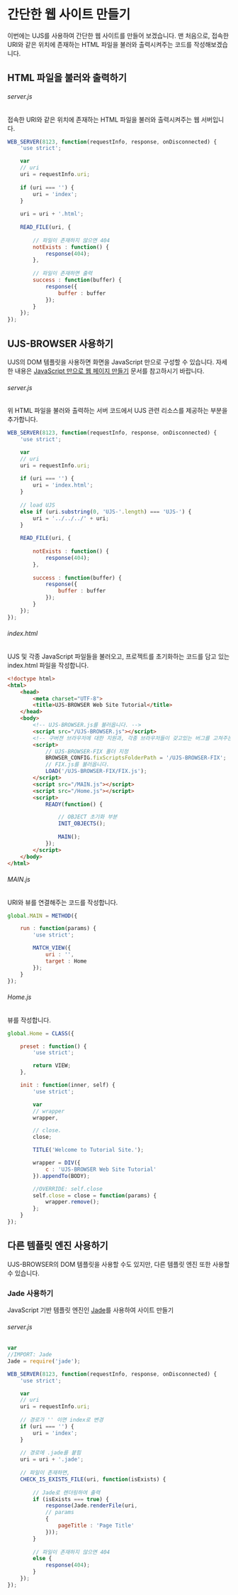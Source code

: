 # 간단한 웹 사이트 만들기
이번에는 UJS를 사용하여 간단한 웹 사이트를 만들어 보겠습니다. 맨 처음으로, 접속한 URI와 같은 위치에 존재하는 HTML 파일을 불러와 출력시켜주는 코드를 작성해보겠습니다.

## HTML 파일을 불러와 출력하기

###### server.js
접속한 URI와 같은 위치에 존재하는 HTML 파일을 불러와 출력시켜주는 웹 서버입니다.

```javascript
WEB_SERVER(8123, function(requestInfo, response, onDisconnected) {
	'use strict';

	var
	// uri
	uri = requestInfo.uri;
	
	if (uri === '') {
		uri = 'index';
	}
	
	uri = uri + '.html';
	
	READ_FILE(uri, {
		
        // 파일이 존재하지 않으면 404
		notExists : function() {
			response(404);
		},
		
        // 파일이 존재하면 출력
		success : function(buffer) {
			response({
				buffer : buffer
			});
		}
	});
});
```

## UJS-BROWSER 사용하기
UJS의 DOM 템플릿을 사용하면 화면을 JavaScript 만으로 구성할 수 있습니다. 자세한 내용은 [JavaScript 만으로 웹 페이지 만들기](../JS_WEB_PAGE.md) 문서를 참고하시기 바랍니다.

###### server.js
위 HTML 파일을 불러와 출력하는 서버 코드에서 UJS 관련 리소스를 제공하는 부분을 추가합니다.

```javascript
WEB_SERVER(8123, function(requestInfo, response, onDisconnected) {
	'use strict';

	var
	// uri
	uri = requestInfo.uri;
	
	if (uri === '') {
		uri = 'index.html';
	}
	
	// load UJS
	else if (uri.substring(0, 'UJS-'.length) === 'UJS-') {
		uri = '../../../' + uri;
	}
	
	READ_FILE(uri, {
		
		notExists : function() {
			response(404);
		},
		
		success : function(buffer) {
			response({
				buffer : buffer
			});
		}
	});
});
```

###### index.html
UJS 및 각종 JavaScript 파일들을 불러오고, 프로젝트를 초기화하는 코드를 담고 있는 index.html 파일을 작성합니다.

```html
<!doctype html>
<html>
	<head>
		<meta charset="UTF-8">
		<title>UJS-BROWSER Web Site Tutorial</title>
	</head>
	<body>
		<!-- UJS-BROWSER.js를 불러옵니다. -->
		<script src="/UJS-BROWSER.js"></script>
		<!-- 구버젼 브라우저에 대한 지원과, 각종 브라우저들이 갖고있는 버그를 고쳐주는 BROWSER-FIX를 불러옵니다. -->
		<script>
			// UJS-BROWSER-FIX 폴더 지정
		    BROWSER_CONFIG.fixScriptsFolderPath = '/UJS-BROWSER-FIX';
		    // FIX.js를 불러옵니다.
		    LOAD('/UJS-BROWSER-FIX/FIX.js');
		</script>
		<script src="/MAIN.js"></script>
		<script src="/Home.js"></script>
		<script>
			READY(function() {

				// OBJECT 초기화 부분
				INIT_OBJECTS();
				
				MAIN();
			});
		</script>
	</body>
</html>
```

###### MAIN.js
URI와 뷰를 연결해주는 코드를 작성합니다.

```javascript
global.MAIN = METHOD({

	run : function(params) {
		'use strict';

		MATCH_VIEW({
			uri : '',
			target : Home
		});
	}
});
```

###### Home.js
뷰를 작성합니다.

```javascript
global.Home = CLASS({

	preset : function() {
		'use strict';

		return VIEW;
	},

	init : function(inner, self) {
		'use strict';

		var
		// wrapper
		wrapper,

		// close.
		close;

		TITLE('Welcome to Tutorial Site.');

		wrapper = DIV({
			c : 'UJS-BROWSER Web Site Tutorial'
		}).appendTo(BODY);

		//OVERRIDE: self.close
		self.close = close = function(params) {
			wrapper.remove();
		};
	}
});
```

## 다른 템플릿 엔진 사용하기
UJS-BROWSER의 DOM 템플릿을 사용할 수도 있지만, 다른 템플릿 엔진 또한 사용할 수 있습니다.

### Jade 사용하기
JavaScript 기반 템플릿 엔진인 [Jade](http://jade-lang.com)를 사용하여 사이트 만들기

###### server.js
```javascript
var
//IMPORT: Jade
Jade = require('jade');

WEB_SERVER(8123, function(requestInfo, response, onDisconnected) {
	'use strict';

	var
	// uri
	uri = requestInfo.uri;
	
    // 경로가 '' 이면 index로 변경
	if (uri === '') {
		uri = 'index';
	}
	
    // 경로에 .jade를 붙힘
	uri = uri + '.jade';
	
    // 파일이 존재하면,
	CHECK_IS_EXISTS_FILE(uri, function(isExists) {
		
        // Jade로 렌더링하여 출력
		if (isExists === true) {
			response(Jade.renderFile(uri,
			// params	
			{
				pageTitle : 'Page Title'
			}));
		}
        
        // 파일이 존재하지 않으면 404
        else {
			response(404);
		}
	});
});
```
